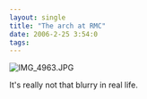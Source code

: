 ```yaml
---
layout: single
title: "The arch at RMC"
date: 2006-2-25 3:54:0
tags: 
---
```


![IMG_4963.JPG][1]

It's really not that blurry in real life.

   [1]: http://web.archive.org/web/20060314154122im_/http://greener.sdf1.org/blog/archives/IMG_4963.JPG
